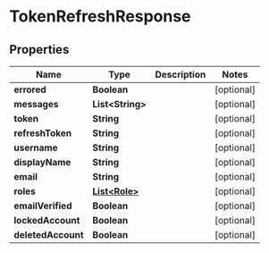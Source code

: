 

# TokenRefreshResponse


## Properties

| Name | Type | Description | Notes |
|------------ | ------------- | ------------- | -------------|
|**errored** | **Boolean** |  |  [optional] |
|**messages** | **List&lt;String&gt;** |  |  [optional] |
|**token** | **String** |  |  [optional] |
|**refreshToken** | **String** |  |  [optional] |
|**username** | **String** |  |  [optional] |
|**displayName** | **String** |  |  [optional] |
|**email** | **String** |  |  [optional] |
|**roles** | [**List&lt;Role&gt;**](Role.md) |  |  [optional] |
|**emailVerified** | **Boolean** |  |  [optional] |
|**lockedAccount** | **Boolean** |  |  [optional] |
|**deletedAccount** | **Boolean** |  |  [optional] |



